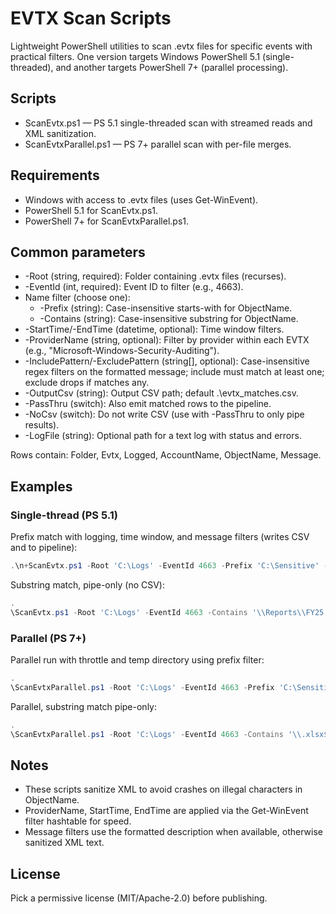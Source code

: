 # EVTX Scan Scripts

Lightweight PowerShell utilities to scan .evtx files for specific events with practical filters. One version targets Windows PowerShell 5.1 (single-threaded), and another targets PowerShell 7+ (parallel processing).

## Scripts
- ScanEvtx.ps1 — PS 5.1 single-threaded scan with streamed reads and XML sanitization.
- ScanEvtxParallel.ps1 — PS 7+ parallel scan with per-file merges.

## Requirements
- Windows with access to .evtx files (uses Get-WinEvent).
- PowerShell 5.1 for ScanEvtx.ps1.
- PowerShell 7+ for ScanEvtxParallel.ps1.

## Common parameters
- -Root (string, required): Folder containing .evtx files (recurses).
- -EventId (int, required): Event ID to filter (e.g., 4663).
- Name filter (choose one):
	- -Prefix (string): Case-insensitive starts-with for ObjectName.
	- -Contains (string): Case-insensitive substring for ObjectName.
- -StartTime/-EndTime (datetime, optional): Time window filters.
- -ProviderName (string, optional): Filter by provider within each EVTX (e.g., "Microsoft-Windows-Security-Auditing").
- -IncludePattern/-ExcludePattern (string[], optional): Case-insensitive regex filters on the formatted message; include must match at least one; exclude drops if matches any.
- -OutputCsv (string): Output CSV path; default .\evtx_matches.csv.
- -PassThru (switch): Also emit matched rows to the pipeline.
- -NoCsv (switch): Do not write CSV (use with -PassThru to only pipe results).
- -LogFile (string): Optional path for a text log with status and errors.

Rows contain: Folder, Evtx, Logged, AccountName, ObjectName, Message.

## Examples

### Single-thread (PS 5.1)

Prefix match with logging, time window, and message filters (writes CSV and to pipeline):

```powershell
.\n+ScanEvtx.ps1 -Root 'C:\Logs' -EventId 4663 -Prefix 'C:\Sensitive' -ProviderName 'Microsoft-Windows-Security-Auditing' -StartTime (Get-Date).AddDays(-7) -IncludePattern 'DELETE|WRITE' -ExcludePattern 'System Volume Information' -OutputCsv '.\matches.csv' -LogFile '.\scan.log' -PassThru
```

Substring match, pipe-only (no CSV):

```powershell
.
\ScanEvtx.ps1 -Root 'C:\Logs' -EventId 4663 -Contains '\\Reports\\FY25' -NoCsv -PassThru | Select-Object -First 10
```

### Parallel (PS 7+)

Parallel run with throttle and temp directory using prefix filter:

```powershell
.
\ScanEvtxParallel.ps1 -Root 'C:\Logs' -EventId 4663 -Prefix 'C:\Sensitive' -StartTime (Get-Date).AddDays(-3) -ThrottleLimit 8 -TempDir 'C:\Temp\evtx_parts' -OutputCsv '.\matches.csv' -LogFile '.\scan_parallel.log'
```

Parallel, substring match pipe-only:

```powershell
.
\ScanEvtxParallel.ps1 -Root 'C:\Logs' -EventId 4663 -Contains '\\.xlsx$' -NoCsv -PassThru | Export-Csv '.\pipe_only.csv' -NoTypeInformation -Encoding UTF8
```

## Notes
- These scripts sanitize XML to avoid crashes on illegal characters in ObjectName.
- ProviderName, StartTime, EndTime are applied via the Get-WinEvent filter hashtable for speed.
- Message filters use the formatted description when available, otherwise sanitized XML text.

## License
Pick a permissive license (MIT/Apache-2.0) before publishing.
